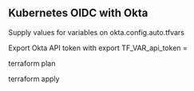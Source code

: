 ## Kubernetes OIDC with Okta

Supply values for variables on okta.config.auto.tfvars

Export Okta API token with export TF_VAR_api_token =  <your-token-value> 

terraform plan

terraform apply
